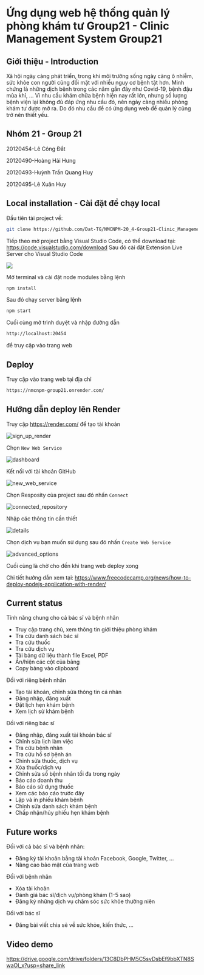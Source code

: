 
# Ứng dụng web hệ thống quản lý phòng khám tư Group21 - Clinic Management System Group21

## Giới thiệu - Introduction

Xã hội ngày càng phát triển, trong khi môi trường sống ngày càng ô nhiễm, sức khỏe con người cũng đối mặt với nhiều nguy cơ bệnh tật hơn. Minh chứng là những dịch bệnh trong các năm gần đây như Covid-19, bệnh đậu mùa khỉ, … Vì nhu cầu khám chữa bệnh hiện nay rất lớn, nhưng số lượng bệnh viện lại không đủ đáp ứng nhu cầu đó, nên ngày càng nhiều phòng khám tư được mở ra. Do đó nhu cầu để có ứng dụng web để quản lý cũng trở nên thiết yếu.

## Nhóm 21 - Group 21
20120454-Lê Công Đắt

20120490-Hoàng Hải Hưng

20120493-Huỳnh Trần Quang Huy

20120495-Lê Xuân Huy

## Local installation - Cài đặt để chạy local
Đầu tiên tải project về:
```bash
git clone https://github.com/Dat-TG/NMCNPM-20_4-Group21-Clinic_Management.git
```
Tiếp theo mở project bằng Visual Studio Code, có thể download tại: https://code.visualstudio.com/download
Sau đó cài đặt Extension Live Server cho Visual Studio Code

![](https://nentang.vn/wp-content/uploads/2021/11/VisualStudioCode_CaiDat_TienIchMoRong_LiveServer_Extension.png)

Mở terminal và cài đặt node modules bằng lệnh 
```bash
npm install 
```
Sau đó chạy server bằng lệnh
```bash
npm start
```
Cuối cùng mở trình duyệt và nhập đường dẫn
```bash
http://localhost:20454
```
để truy cập vào trang web

## Deploy
Truy cập vào trang web tại địa chỉ
```bash
https://nmcnpm-group21.onrender.com/
```
## Hướng dẫn deploy lên Render
Truy cập https://render.com/ để tạo tài khoản

![sign_up_render](https://www.freecodecamp.org/news/content/images/2022/08/sign_up_render.png)

Chọn ```New Web Service```

![dashboard](https://www.freecodecamp.org/news/content/images/2022/08/dashboard.png)

Kết nối với tài khoản GitHub 

![new_web_service](https://www.freecodecamp.org/news/content/images/2022/08/new_web_service.png)

Chọn Resposity của project sau đó nhấn ```Connect```

![connected_repository](https://www.freecodecamp.org/news/content/images/2022/08/connected_repository.png)

Nhập các thông tin cần thiết

![details](https://www.freecodecamp.org/news/content/images/2022/08/details.png)

Chọn dịch vụ bạn muốn sử dụng sau đó nhấn ```Create Web Service```

![advanced_options](https://www.freecodecamp.org/news/content/images/2022/08/advanced_options.png)

Cuối cùng là chờ cho đến khi trang web deploy xong

Chi tiết hướng dẫn xem tại: https://www.freecodecamp.org/news/how-to-deploy-nodejs-application-with-render/
## Current status
Tính năng chung cho cả bác sĩ và bệnh nhân
- Truy cập trang chủ, xem thông tin giới thiệu phòng khám
- Tra cứu danh sách bác sĩ
- Tra cứu thuốc
- Tra cứu dịch vụ
- Tải bảng dữ liệu thành file Excel, PDF
- Ẩn/hiện các cột của bảng 
- Copy bảng vào clipboard

Đối với riêng bệnh nhân
- Tạo tài khoản, chỉnh sửa thông tin cá nhân
- Đăng nhập, đăng xuất
- Đặt lịch hẹn khám bệnh
- Xem lịch sử khám bệnh

Đối với riêng bác sĩ
- Đăng nhập, đăng xuất tài khoản bác sĩ
- Chỉnh sửa lịch làm việc
- Tra cứu bệnh nhân
- Tra cứu hồ sơ bệnh án
- Chỉnh sửa thuốc, dịch vụ
- Xóa thuốc/dịch vụ
- Chỉnh sửa số bệnh nhân tối đa trong ngày
- Báo cáo doanh thu
- Báo cáo sử dụng thuốc
- Xem các báo cáo trước đây
- Lập và in phiếu khám bệnh
- Chỉnh sửa danh sách khám bệnh
- Chấp nhận/hủy phiếu hẹn khám bệnh



## Future works
Đối với cả bác sĩ và bệnh nhân:
- Đăng ký tài khoản bằng tài khoản Facebook, Google, Twitter, ...
- Nâng cao bảo mật của trang web

Đối với bệnh nhân
- Xóa tài khoản
- Đánh giá bác sĩ/dịch vụ/phòng khám (1-5 sao)
- Đăng ký những dịch vụ chăm sóc sức khỏe thường niên

Đối với bác sĩ
- Đăng bài viết chia sẻ về sức khỏe, kiến thức, ...
## Video demo
https://drive.google.com/drive/folders/13C8DbPHM5C5svDsbEf9bbXTN8SwaOl_x?usp=share_link
